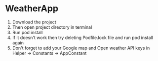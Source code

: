 # WeatherApp
1. Download the project
2. Then open project directory in terminal
3. Run pod install
4. If it doesn't work then try deleting Podfile.lock file and run pod install again
5. Don't forget to add your Google map and Open weather API keys in Helper -> Constants -> AppConstant
